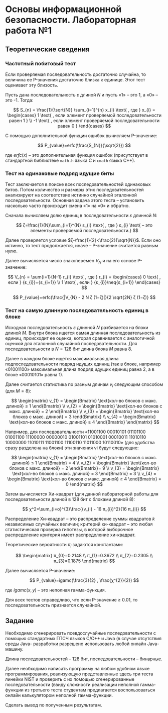 # Основы информационной безопасности. Лабораторная работа №1

## Теоретические сведения

### Частотный побитовый тест

Если проверяемая последовательность достаточно случайна, то величина ее
P-значения достаточно близка к единице. Этот тест оценивает эту близость.

Пусть дана последовательность $ε$ длиной $N$ и пусть «1» – это 1, 
а «0» – это -1. Тогда:

$$
S_{n} = \frac{1}{\sqrt{N}} \sum_{i=1}^{n} x_{i} \text{ , где } x_{i} =
\begin{cases} 
1 \text{ , если элемент проверяемой последовательности равен 1 }
\\ 
-1 \text{ , если элемент проверяемой последовательности равен 0 }
\end{cases}
$$

С помощью дополнительной функции ошибок вычисляем P-значение:

$$
P_{value}=erfc(\frac{S_{N}}{\sqrt{2}})
$$

где $erfc(x)$ – это дополнительная функция ошибок (присутствует в стандартной
библиотеке `math.h` языка С и `cmath` языка С++).

### Тест на одинаковые подряд идущие биты

Тест заключается в поиске всех последовательностей одинаковых битов. Потом
количество и размеры этих последовательностей анализируют на соответствие
истинно случайной эталонной последовательности. Основная задача этого
теста – установить насколько часто происходит смена «1» на «0» и обратно.

Сначала вычисляем долю единиц в последовательности $ε$ длинной $N$:

$$
ζ=\frac{1}{N}\sum_{i=1}^{N} ε_{i} \text{ , где } ε_{i} \text{ – это элементы проверяемой последовательности.}
$$

Далее проверяется условие $ζ-\frac{1}{2}<\frac{2}{\sqrt{N}}$. Если оно истинно,
то тест продолжается, иначе – P-значение считается равным нулю.

Далее вычисляется число знакоперемен $V_{N}$ и на его основе P-значение:

$$
V_{n} = \sum{i=1}{N-1} r_{i} \text{ , где } r_{i} =
\begin{cases} 
0 \text{ , если } {ε_{i}}={ε_{i+1}}
\\ 
1 \text{ , если } {ε_{i}}\neq{ε_{i+1}}
\end{cases}
$$

$$
P_{value}=erfc(\frac{|V_{N} - 2 N ζ (1−ζ)|}{2 \sqrt{2N} ζ (1−ζ)}
$$

### Тест на самую длинную последовательность единиц в блоке

Исходная последовательность $ε$ длинной $N$ разбивается на блоки длиной $M$. 
Внутри блока ищется самая длинная последовательность из единиц, происходит
ее оценка, которая сравнивается с аналогичной оценкой для эталонной случайной
последовательности. Для последовательности в $N=128$ бит длина блока $M$ равна 8.

Далее в каждом блоке ищется максимальная длина подпоследовательности подряд
идущих единиц (так в блоке, например «01001100» максимальная длина подряд идущих
единиц равна 2, а в блоке «00010101» равна 1).

Далее считается статистика по разным длинам $v_{i}$ следующим способом (для $M=8$):

$$
\begin{matrix}
v_{1} = \begin{Bmatrix} \text{кол-во блоков с макс. длиной} ≤ 1 \end{Bmatrix}
\\                                                
v_{2} = \begin{Bmatrix} \text{кол-во блоков с макс. длиной} = 2 \end{Bmatrix}
\\                                                
v_{3} = \begin{Bmatrix} \text{кол-во блоков с макс. длиной} = 3 \end{Bmatrix}
\\                                                
v_{4} = \begin{Bmatrix} \text{кол-во блоков с макс. длиной} ≥ 4 \end{Bmatrix}
\end{matrix}
$$

Например, для последовательности «11001100 00010101 01101100 01001100 11100000
00000010 01001101 01010001 00010011 11010110 10000000 11010111 11001100 11100110
11011000 10110010» (для удобства сразу разделена на блоки) эти значения vi будут
следующие:

$$
\begin{matrix}
v_{1} = \begin{Bmatrix} \text{кол-во блоков с макс. длиной} ≤ 1 \end{Bmatrix} = 4
\\         
v_{2} = \begin{Bmatrix} \text{кол-во блоков с макс. длиной} = 2 \end{Bmatrix}= 9
\\         
v_{3} = \begin{Bmatrix} \text{кол-во блоков с макс. длиной} = 3 \end{Bmatrix} = 3
\\         
v_{4} = \begin{Bmatrix} \text{кол-во блоков с макс. длиной} ≥ 4 \end{Bmatrix} = 0
\end{matrix}
$$

Затем вычисляется Хи-квадрат (для данной лабораторной работы для
последовательности длиной в 128 бит с блоками длиной 8):

$$
χ^2=\sum_{i=o}^{3}\frac{(v_{i} - 16 π_{i})^2}{16 π_{i}}
$$

Распределение Хи-квадрат – это распределение суммы квадратов $k$ независимых
случайных величин; критерий хи-квадрат – это любая статистическая проверка гипотезы,
в которой выборочное распределение критерия имеет распределение хи-квадрат.

Теоретические вероятности $π_{i}$ задаются константами:

$$
\begin{matrix}
π_{0}=0.2148
\\
π_{1}=0.3672
\\
π_{2}=0.2305
\\
π_{3}=0.1875
\end{matrix}
$$

Далее вычисляется P-значение:

$$
P_{value}=igamc(\frac{3}{2} , \frac{χ^{2}}{2})
$$

где $igamc(x,y)$ – это неполная гамма-функция.

Для всех тестов справедливо, что если P-значение ≥ 0.01, то последовательность
признается случайной.


## Задание

Необходимо сгенерировать псевдослучайные последовательности с
помощью стандартных ГПСЧ языков С/С++ и Java (в случае отсутствия среды Java-
разработки разрешено использовать любой онлайн Java-машину.

Длина последовательностей – 128 бит, последовательности – бинарные.

Далее необходимо написать программу на любом удобном языке
программирования, реализующую представленные здесь три теста линейки NIST и
проверить с их помощью сгенерированные последовательности (ввиду сложности
реализации неполной гамма-функции из третьего теста студентам предлагается
воспользоваться онлайн калькулятором неполной гамма-функции.

Сделать вывод по полученным результатам.
